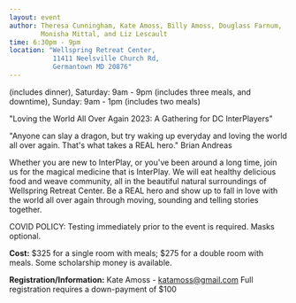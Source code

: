```yaml
---
layout: event
author: Theresa Cunningham, Kate Amoss, Billy Amoss, Douglass Farnum,
        Monisha Mittal, and Liz Lescault
time: 6:30pm - 9pm
location: "Wellspring Retreat Center,
           11411 Neelsville Church Rd,
           Germantown MD 20876"
---
```

(includes dinner),
Saturday: 9am - 9pm (includes three meals, and downtime),
Sunday: 9am - 1pm (includes two meals)

"Loving the World All Over Again 2023:  A Gathering for DC InterPlayers"

"Anyone can slay a dragon, but try waking up everyday and loving the world all
over again. That's what takes a REAL hero." Brian Andreas

Whether you are new to InterPlay, or you've been around a long time, join us for
the magical medicine that is InterPlay. We will eat healthy delicious food and
weave community, all in the beautiful natural surroundings of Wellspring Retreat
Center. Be a REAL hero and show up to fall in love with the world all over again
through moving, sounding and telling stories together.

COVID POLICY: Testing immediately prior to the event is required. Masks optional.

**Cost:** $325 for a single room with meals; $275 for a double room with meals.
Some scholarship money is available.

**Registration/Information:** Kate Amoss - <katamoss@gmail.com>
Full registration requires a down-payment of $100
